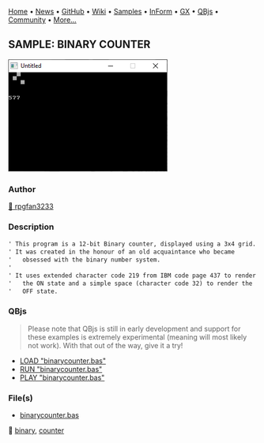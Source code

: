 [Home](https://qb64.com) • [News](../../news.md) • [GitHub](https://github.com/QB64Official/qb64) • [Wiki](https://github.com/QB64Official/qb64/wiki) • [Samples](../../samples.md) • [InForm](../../inform.md) • [GX](../../gx.md) • [QBjs](../../qbjs.md) • [Community](../../community.md) • [More...](../../more.md)

## SAMPLE: BINARY COUNTER

![screenshot.png](img/screenshot.png)

### Author

[🐝 rpgfan3233](../rpgfan3233.md) 

### Description

```text
' This program is a 12-bit Binary counter, displayed using a 3x4 grid.
' It was created in the honour of an old acquaintance who became
'   obsessed with the binary number system.
'
' It uses extended character code 219 from IBM code page 437 to render
'   the ON state and a simple space (character code 32) to render the
'   OFF state.
```

### QBjs

> Please note that QBjs is still in early development and support for these examples is extremely experimental (meaning will most likely not work). With that out of the way, give it a try!

* [LOAD "binarycounter.bas"](https://v6p9d9t4.ssl.hwcdn.net/html/6022890/index.html?src=https://qb64.com/samples/binary-counter/src/binarycounter.bas)
* [RUN "binarycounter.bas"](https://v6p9d9t4.ssl.hwcdn.net/html/6022890/index.html?mode=auto&src=https://qb64.com/samples/binary-counter/src/binarycounter.bas)
* [PLAY "binarycounter.bas"](https://v6p9d9t4.ssl.hwcdn.net/html/6022890/index.html?mode=play&src=https://qb64.com/samples/binary-counter/src/binarycounter.bas)

### File(s)

* [binarycounter.bas](src/binarycounter.bas)

🔗 [binary](../binary.md), [counter](../counter.md)
